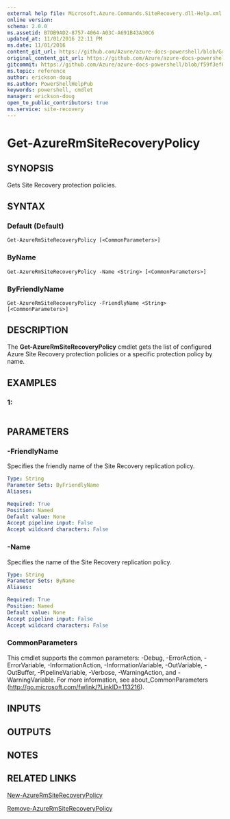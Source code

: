 ```yaml
---
external help file: Microsoft.Azure.Commands.SiteRecovery.dll-Help.xml
online version:
schema: 2.0.0
ms.assetid: B7DB9AD2-8757-4064-A03C-A691B43A30C6
updated_at: 11/01/2016 22:11 PM
ms.date: 11/01/2016
content_git_url: https://github.com/Azure/azure-docs-powershell/blob/Graham71305/azureps-cmdlets-docs/ResourceManager/AzureRM.SiteRecovery/v1.1.11/Get-AzureRmSiteRecoveryPolicy.md
original_content_git_url: https://github.com/Azure/azure-docs-powershell/blob/Graham71305/azureps-cmdlets-docs/ResourceManager/AzureRM.SiteRecovery/v1.1.11/Get-AzureRmSiteRecoveryPolicy.md
gitcommit: https://github.com/Azure/azure-docs-powershell/blob/f59f3ef60bc592383812213e69fd77ba950759ed
ms.topic: reference
author: erickson-doug
ms.author: PowerShellHelpPub
keywords: powershell, cmdlet
manager: erickson-doug
open_to_public_contributors: true
ms.service: site-recovery
---
```


# Get-AzureRmSiteRecoveryPolicy

## SYNOPSIS
Gets Site Recovery protection policies.

## SYNTAX

### Default (Default)
```
Get-AzureRmSiteRecoveryPolicy [<CommonParameters>]
```

### ByName
```
Get-AzureRmSiteRecoveryPolicy -Name <String> [<CommonParameters>]
```

### ByFriendlyName
```
Get-AzureRmSiteRecoveryPolicy -FriendlyName <String> [<CommonParameters>]
```

## DESCRIPTION
The **Get-AzureRmSiteRecoveryPolicy** cmdlet gets the list of configured Azure Site Recovery protection policies or a specific protection policy by name.

## EXAMPLES

### 1:
```

```

## PARAMETERS

### -FriendlyName
Specifies the friendly name of the Site Recovery replication policy.

```yaml
Type: String
Parameter Sets: ByFriendlyName
Aliases: 

Required: True
Position: Named
Default value: None
Accept pipeline input: False
Accept wildcard characters: False
```

### -Name
Specifies the name of the Site Recovery replication policy.

```yaml
Type: String
Parameter Sets: ByName
Aliases: 

Required: True
Position: Named
Default value: None
Accept pipeline input: False
Accept wildcard characters: False
```

### CommonParameters
This cmdlet supports the common parameters: -Debug, -ErrorAction, -ErrorVariable, -InformationAction, -InformationVariable, -OutVariable, -OutBuffer, -PipelineVariable, -Verbose, -WarningAction, and -WarningVariable. For more information, see about_CommonParameters (http://go.microsoft.com/fwlink/?LinkID=113216).

## INPUTS

## OUTPUTS

## NOTES

## RELATED LINKS

[New-AzureRmSiteRecoveryPolicy](./New-AzureRmSiteRecoveryPolicy.md)

[Remove-AzureRmSiteRecoveryPolicy](./Remove-AzureRmSiteRecoveryPolicy.md)


